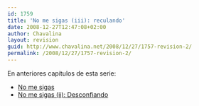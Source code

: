 ```yaml
---
id: 1759
title: 'No me sigas (iii): reculando'
date: 2008-12-27T12:47:08+02:00
author: Chavalina
layout: revision
guid: http://www.chavalina.net/2008/12/27/1757-revision-2/
permalink: /2008/12/27/1757-revision-2/
---
```

En anteriores capítulos de esta serie:

  * [No me sigas](http://www.chavalina.net/2005/01/19/post-330/)
  * [No me sigas (ii): Desconfiando](http://www.chavalina.net/2005/01/20/post-331/)